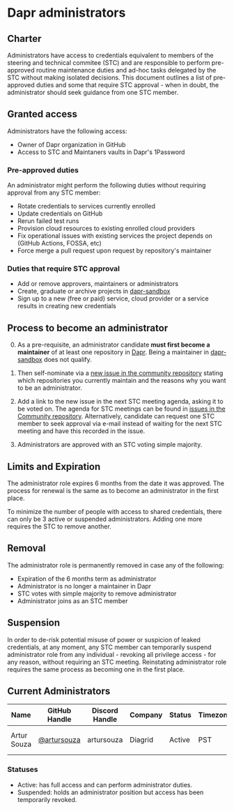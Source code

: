 # Dapr administrators

## Charter

Administrators have access to credentials equivalent to members of the steering and technical commitee (STC) and are responsible to perform pre-approved routine maintenance duties and ad-hoc tasks delegated by the STC without making isolated decisions. This document outlines a list of pre-approved duties and some that require STC approval - when in doubt, the administrator should seek guidance from one STC member.

## Granted access

Administrators have the following access:
* Owner of Dapr organization in GitHub
* Access to STC and Maintaners vaults in Dapr's 1Password

### Pre-approved duties

An administrator might perform the following duties without requiring approval from any STC member:

* Rotate credentials to services currently enrolled
* Update credentials on GitHub
* Rerun failed test runs
* Provision cloud resources to existing enrolled cloud providers
* Fix operational issues with existing services the project depends on (GitHub Actions, FOSSA, etc)
* Force merge a pull request upon request by repository's maintainer

### Duties that require STC approval

* Add or remove approvers, maintainers or administrators
* Create, graduate or archive projects in [dapr-sandbox](https://github.com/dapr-sandbox)
* Sign up to a new (free or paid) service, cloud provider or a service results in creating new credentials

## Process to become an administrator

0. As a pre-requisite, an administrator candidate **must first become a maintainer** of at least one repository in [Dapr](https://github.com/dapr). Being a maintainer in [dapr-sandbox](https://github.com/dapr-sandbox) does not qualify.

1. Then self-nominate via a [new issue in the community repository](https://github.com/dapr/community/issues/new) stating which repositories you currently maintain and the reasons why you want to be an administrator.

2. Add a link to the new issue in the next STC meeting agenda, asking it to be voted on. The agenda for STC meetings can be found in [issues in the Community repository](https://github.com/dapr/community/issues). Alternatively, candidate can request one STC member to seek approval via e-mail instead of waiting for the next STC meeting and have this recorded in the issue. 

3. Administrators are approved with an STC voting simple majority.

## Limits and Expiration

The administrator role expires 6 months from the date it was approved. The process for renewal is the same as to become an administrator in the first place.

To minimize the number of people with access to shared credentials, there can only be 3 active or suspended administrators. Adding one more requires the STC to remove another.

## Removal

The administrator role is permanently removed in case any of the following:
* Expiration of the 6 months term as administrator
* Administrator is no longer a maintainer in Dapr
* STC votes with simple majority to remove administrator
* Administrator joins as an STC member

## Suspension

In order to de-risk potential misuse of power or suspicion of leaked credentials, at any moment, any STC member can temporarily suspend administrator role from any individual - revoking all privilege  access - for any reason, without requiring an STC meeting. Reinstating administrator role requires the same process as becoming one in the first place.

## Current Administrators

| Name | GitHub Handle | Discord Handle | Company | Status | Timezone | Term Start | Term End |
| - | - | -  | - | - | - | - | -
| Artur Souza | [@artursouza](https://github.com/artursouza) | artursouza | Diagrid | Active | PST | Dec 1st, 2023 | Dec 1st, 2025

### Statuses
   * Active: has full access and can perform administrator duties.
   * Suspended: holds an administrator position but access has been temporarily revoked.